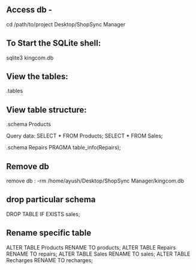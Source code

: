 ## Access db -
cd /path/to/project
Desktop/ShopSync Manager

## To Start the SQLite shell:
sqlite3 kingcom.db

## View the tables:
.tables

## View table structure:
.schema Products

Query data:
SELECT * FROM Products;
SELECT * FROM Sales;

.schema Repairs
PRAGMA table_info(Repairs);

## Remove db
remove db : -rm /home/ayush/Desktop/ShopSync Manager/kingcom.db

## drop particular schema
DROP TABLE IF EXISTS sales;

## Rename specific table
ALTER TABLE Products RENAME TO products;
ALTER TABLE Repairs RENAME TO repairs;
ALTER TABLE Sales RENAME TO sales;
ALTER TABLE Recharges RENAME TO recharges;

